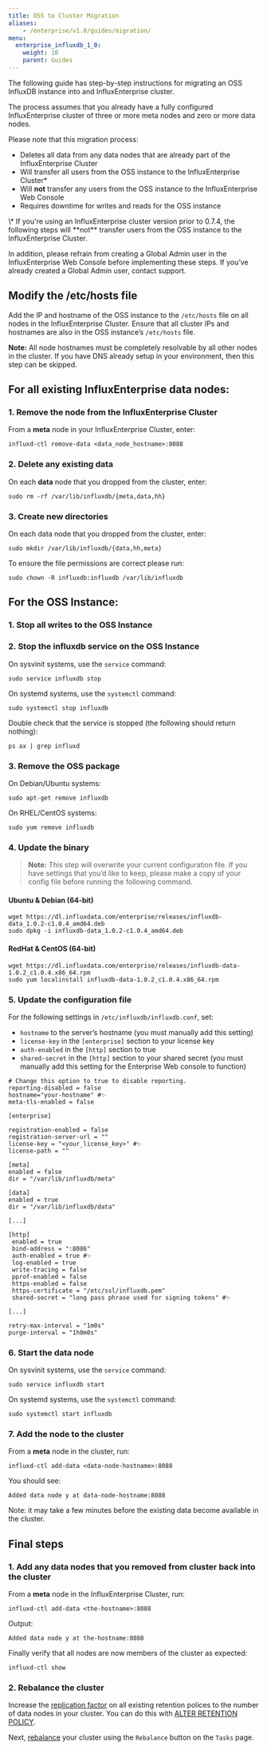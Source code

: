 ```yaml
---
title: OSS to Cluster Migration
aliases:
    - /enterprise/v1.0/guides/migration/
menu:
  enterprise_influxdb_1_0:
    weight: 10
    parent: Guides
---
```


The following guide has step-by-step instructions for migrating an OSS InfluxDB
instance into and InfluxEnterprise cluster.

The process assumes that you already have a fully configured InfluxEnterprise cluster
of three or more meta nodes and zero or more data nodes.

Please note that this migration process:

* Deletes all data from any data nodes that are already part of the InfluxEnterprise Cluster
* Will transfer all users from the OSS instance to the InfluxEnterprise Cluster*
* Will **not** transfer any users from the OSS instance to the InfluxEnterprise Web Console
* Requires downtime for writes and reads for the OSS instance

<dt>
\* If you're using an InfluxEnterprise cluster version prior to 0.7.4, the
following steps will **not** transfer users from the OSS instance to the
InfluxEnterprise Cluster.
</dt>

In addition, please refrain from creating a Global Admin user in the InfluxEnterprise Web Console before implementing these steps. If you’ve already created a Global Admin user, contact support.

## Modify the /etc/hosts file

Add the IP and hostname of the OSS instance to the
`/etc/hosts` file on all nodes in the InfluxEnterprise Cluster.
Ensure that all cluster IPs and hostnames are also in the OSS
instance’s `/etc/hosts` file.

**Note:** All node hostnames must be completely resolvable by all
other nodes in the cluster. If you have DNS already setup in your
environment, then this step can be skipped.

## For all existing InfluxEnterprise data nodes:

### 1. Remove the node from the InfluxEnterprise Cluster

From a **meta** node in your InfluxEnterprise Cluster, enter:
```
influxd-ctl remove-data <data_node_hostname>:8088
```
### 2. Delete any existing data

On each **data** node that you dropped from the cluster, enter:
```
sudo rm -rf /var/lib/influxdb/{meta,data,hh}
```

### 3. Create new directories

On each data node that you dropped from the cluster, enter:
```
sudo mkdir /var/lib/influxdb/{data,hh,meta}
```
To ensure the file permissions are correct please run:
```
sudo chown -R influxdb:influxdb /var/lib/influxdb
```

## For the OSS Instance:

### 1. Stop all writes to the OSS Instance

### 2. Stop the influxdb service on the OSS Instance

On sysvinit systems, use the `service` command:
```
sudo service influxdb stop
```

On systemd systems, use the `systemctl` command:
```
sudo systemctl stop influxdb
```

Double check that the service is stopped (the following should return nothing):
```
ps ax | grep influxd
```

### 3. Remove the OSS package

On Debian/Ubuntu systems:
```
sudo apt-get remove influxdb
```

On RHEL/CentOS systems:
```
sudo yum remove influxdb
```

### 4. Update the binary

> **Note:** This step will overwrite your current configuration file.
If you have settings that you’d like to keep, please make a copy of your config file before running the following command.

#### Ubuntu & Debian (64-bit)
```
wget https://dl.influxdata.com/enterprise/releases/influxdb-data_1.0.2-c1.0.4_amd64.deb
sudo dpkg -i influxdb-data_1.0.2-c1.0.4_amd64.deb
```

#### RedHat & CentOS (64-bit)
```
wget https://dl.influxdata.com/enterprise/releases/influxdb-data-1.0.2_c1.0.4.x86_64.rpm
sudo yum localinstall influxdb-data-1.0.2_c1.0.4.x86_64.rpm
```

### 5. Update the configuration file

For the following settings in `/etc/influxdb/influxdb.conf`, set:

* `hostname` to the server’s hostname (you must manually add this setting)
* `license-key` in the `[enterprise]` section to your license key
* `auth-enabled` in the `[http]` section to true
* `shared-secret` in the `[http]` section to your shared secret (you must manually add this setting for the Enterprise Web console to function)

```
# Change this option to true to disable reporting.
reporting-disabled = false
hostname="your-hostname" #✨
meta-tls-enabled = false

[enterprise]

registration-enabled = false
registration-server-url = ""
license-key = "<your_license_key>" #✨
license-path = ""

[meta]
enabled = false
dir = "/var/lib/influxdb/meta"

[data]
enabled = true
dir = "/var/lib/influxdb/data"

[...]

[http]
 enabled = true
 bind-address = ":8086"
 auth-enabled = true #✨
 log-enabled = true
 write-tracing = false
 pprof-enabled = false
 https-enabled = false
 https-certificate = "/etc/ssl/influxdb.pem"
 shared-secret = "long pass phrase used for signing tokens" #✨

[...]

retry-max-interval = "1m0s"
purge-interval = "1h0m0s"
```

### 6. Start the data node

On sysvinit systems, use the `service` command:
```
sudo service influxdb start
```

On systemd systems, use the `systemctl` command:
```
sudo systemctl start influxdb
```

### 7. Add the node to the cluster

From a **meta** node in the cluster, run:
```
influxd-ctl add-data <data-node-hostname>:8088
```
You should see:
```
Added data node y at data-node-hostname:8088
```

Note: it may take a few minutes before the existing data become available in the cluster.

## Final steps

### 1. Add any data nodes that you removed from cluster back into the cluster

From a **meta** node in the InfluxEnterprise Cluster, run:
```
influxd-ctl add-data <the-hostname>:8088
```
Output:
```
Added data node y at the-hostname:8088
```

Finally verify that all nodes are now members of the cluster as expected:

```
influxd-ctl show
```

### 2. Rebalance the cluster

Increase the [replication factor](/enterprise_influxdb/v1.0/concepts/glossary/#replication-factor) on all existing retention polices to the number of data nodes in your cluster.
You can do this with [ALTER RETENTION POLICY](https://docs.influxdata.com/influxdb/v1.0/query_language/database_management/#modify-retention-policies-with-alter-retention-policy).

Next, [rebalance](/enterprise_influxdb/v1.0/features/web-console-features/#cluster-rebalancing) your cluster using the `Rebalance` button on the `Tasks` page.
